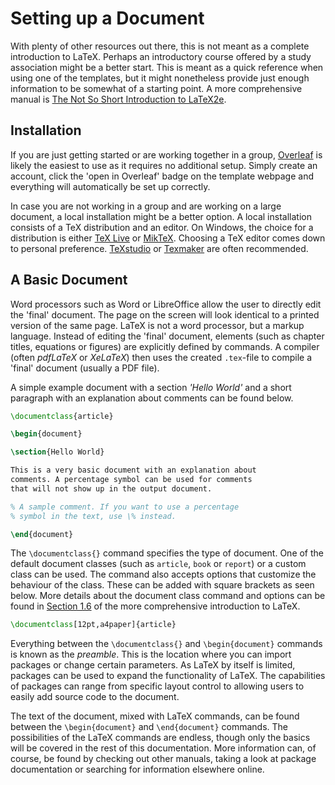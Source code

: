 # Setting up a Document

With plenty of other resources out there, this is not meant as a complete introduction to LaTeX. Perhaps an introductory course offered by a study association might be a better start. This is meant as a quick reference when using one of the templates, but it might nonetheless provide just enough information to be somewhat of a starting point. A more comprehensive manual is [The Not So Short Introduction to LaTeX2e](http://mirrors.ctan.org/info/lshort/english/lshort.pdf).

## Installation

If you are just getting started or are working together in a group, [Overleaf](https://overleaf.com) is likely the easiest to use as it requires no additional setup. Simply create an account, click the 'open in Overleaf' badge on the template webpage and everything will automatically be set up correctly.

In case you are not working in a group and are working on a large document, a local installation might be a better option. A local  installation consists of a TeX distribution and an editor. On Windows, the choice for a distribution is either [TeX Live](https://www.tug.org/texlive/) or [MikTeX](https://miktex.org/). Choosing a TeX editor comes down to personal preference. [TeXstudio](https://www.texstudio.org/) or [Texmaker](https://www.xm1math.net/texmaker/) are often recommended.

## A Basic Document

Word processors such as Word or LibreOffice allow the user to directly edit the 'final' document. The page on the screen will look identical to a printed version of the same page. LaTeX is not a word processor, but a markup language. Instead of editing the 'final' document, elements (such as chapter titles, equations or figures) are explicitly defined by commands. A compiler (often *pdfLaTeX* or *XeLaTeX*) then uses the created `.tex`-file to compile a 'final' document (usually a PDF file).

A simple example document with a section *'Hello World'* and a short paragraph with an explanation about comments can be found below.

```latex
\documentclass{article}

\begin{document}

\section{Hello World}

This is a very basic document with an explanation about
comments. A percentage symbol can be used for comments
that will not show up in the output document.

% A sample comment. If you want to use a percentage
% symbol in the text, use \% instead.

\end{document}
```

The `\documentclass{}` command specifies the type of document. One of the default document classes (such as `article`, `book` or `report`) or a custom class can be used. The command also accepts options that customize the behaviour of the class. These can be added with square brackets as seen below. More details about the document class command and options can be found in [Section 1.6](http://mirrors.ctan.org/info/lshort/english/lshort.pdf#11) of the more comprehensive introduction to LaTeX.

```latex
\documentclass[12pt,a4paper]{article}
```

Everything between the `\documentclass{}` and `\begin{document}` commands is known as the *preamble*. This is the location where you can import packages or change certain parameters. As LaTeX by itself is limited, packages can be used to expand the functionality of LaTeX. The capabilities of packages can range from specific layout control to allowing users to easily add source code to the document.

The text of the document, mixed with LaTeX commands, can be found between the `\begin{document}` and `\end{document}` commands. The possibilities of the LaTeX commands are endless, though only the basics will be covered in the rest of this documentation. More information can, of course, be found by checking out other manuals, taking a look at package documentation or searching for information elsewhere online.
